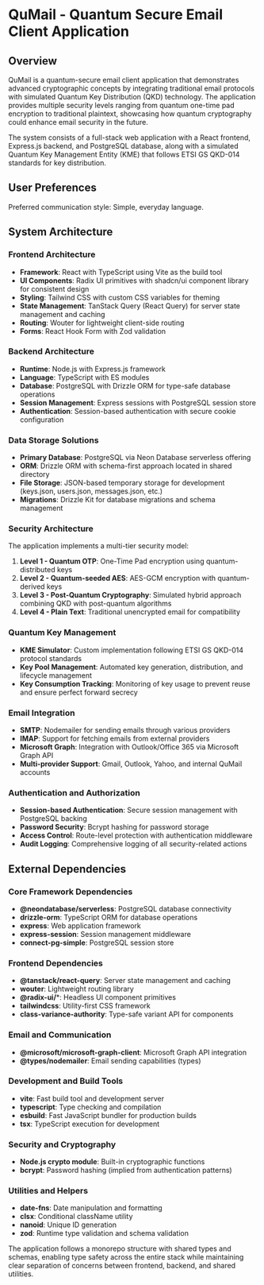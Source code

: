 # QuMail - Quantum Secure Email Client Application

## Overview

QuMail is a quantum-secure email client application that demonstrates advanced cryptographic concepts by integrating traditional email protocols with simulated Quantum Key Distribution (QKD) technology. The application provides multiple security levels ranging from quantum one-time pad encryption to traditional plaintext, showcasing how quantum cryptography could enhance email security in the future.

The system consists of a full-stack web application with a React frontend, Express.js backend, and PostgreSQL database, along with a simulated Quantum Key Management Entity (KME) that follows ETSI GS QKD-014 standards for key distribution.

## User Preferences

Preferred communication style: Simple, everyday language.

## System Architecture

### Frontend Architecture
- **Framework**: React with TypeScript using Vite as the build tool
- **UI Components**: Radix UI primitives with shadcn/ui component library for consistent design
- **Styling**: Tailwind CSS with custom CSS variables for theming
- **State Management**: TanStack Query (React Query) for server state management and caching
- **Routing**: Wouter for lightweight client-side routing
- **Forms**: React Hook Form with Zod validation

### Backend Architecture
- **Runtime**: Node.js with Express.js framework
- **Language**: TypeScript with ES modules
- **Database**: PostgreSQL with Drizzle ORM for type-safe database operations
- **Session Management**: Express sessions with PostgreSQL session store
- **Authentication**: Session-based authentication with secure cookie configuration

### Data Storage Solutions
- **Primary Database**: PostgreSQL via Neon Database serverless offering
- **ORM**: Drizzle ORM with schema-first approach located in shared directory
- **File Storage**: JSON-based temporary storage for development (keys.json, users.json, messages.json, etc.)
- **Migrations**: Drizzle Kit for database migrations and schema management

### Security Architecture
The application implements a multi-tier security model:

1. **Level 1 - Quantum OTP**: One-Time Pad encryption using quantum-distributed keys
2. **Level 2 - Quantum-seeded AES**: AES-GCM encryption with quantum-derived keys  
3. **Level 3 - Post-Quantum Cryptography**: Simulated hybrid approach combining QKD with post-quantum algorithms
4. **Level 4 - Plain Text**: Traditional unencrypted email for compatibility

### Quantum Key Management
- **KME Simulator**: Custom implementation following ETSI GS QKD-014 protocol standards
- **Key Pool Management**: Automated key generation, distribution, and lifecycle management
- **Key Consumption Tracking**: Monitoring of key usage to prevent reuse and ensure perfect forward secrecy

### Email Integration
- **SMTP**: Nodemailer for sending emails through various providers
- **IMAP**: Support for fetching emails from external providers
- **Microsoft Graph**: Integration with Outlook/Office 365 via Microsoft Graph API
- **Multi-provider Support**: Gmail, Outlook, Yahoo, and internal QuMail accounts

### Authentication and Authorization
- **Session-based Authentication**: Secure session management with PostgreSQL backing
- **Password Security**: Bcrypt hashing for password storage
- **Access Control**: Route-level protection with authentication middleware
- **Audit Logging**: Comprehensive logging of all security-related actions

## External Dependencies

### Core Framework Dependencies
- **@neondatabase/serverless**: PostgreSQL database connectivity
- **drizzle-orm**: TypeScript ORM for database operations
- **express**: Web application framework
- **express-session**: Session management middleware
- **connect-pg-simple**: PostgreSQL session store

### Frontend Dependencies
- **@tanstack/react-query**: Server state management and caching
- **wouter**: Lightweight routing library
- **@radix-ui/***: Headless UI component primitives
- **tailwindcss**: Utility-first CSS framework
- **class-variance-authority**: Type-safe variant API for components

### Email and Communication
- **@microsoft/microsoft-graph-client**: Microsoft Graph API integration
- **@types/nodemailer**: Email sending capabilities (types)

### Development and Build Tools
- **vite**: Fast build tool and development server
- **typescript**: Type checking and compilation
- **esbuild**: Fast JavaScript bundler for production builds
- **tsx**: TypeScript execution for development

### Security and Cryptography
- **Node.js crypto module**: Built-in cryptographic functions
- **bcrypt**: Password hashing (implied from authentication patterns)

### Utilities and Helpers
- **date-fns**: Date manipulation and formatting
- **clsx**: Conditional className utility
- **nanoid**: Unique ID generation
- **zod**: Runtime type validation and schema validation

The application follows a monorepo structure with shared types and schemas, enabling type safety across the entire stack while maintaining clear separation of concerns between frontend, backend, and shared utilities.